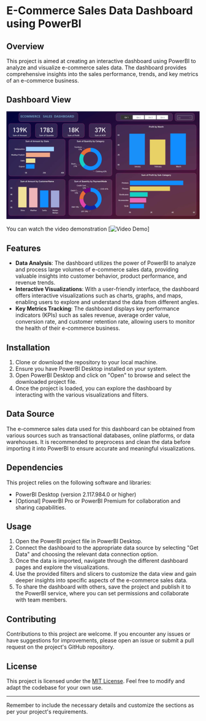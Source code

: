 # E-Commerce Sales Data Dashboard using PowerBI

## Overview
This project is aimed at creating an interactive dashboard using PowerBI to analyze and visualize e-commerce sales data. The dashboard provides comprehensive insights into the sales performance, trends, and key metrics of an e-commerce business.

## Dashboard View
![Example Image](https://github.com/gauravdesale8/E-Commerce-Sales-Data-dashboard/blob/main/Dashboard.png)

You can watch the video demonstration [![Video Demo](https://www.youtube.com/watch?v=iKU_YJnl_Tg)]


## Features
- **Data Analysis**: The dashboard utilizes the power of PowerBI to analyze and process large volumes of e-commerce sales data, providing valuable insights into customer behavior, product performance, and revenue trends.
- **Interactive Visualizations**: With a user-friendly interface, the dashboard offers interactive visualizations such as charts, graphs, and maps, enabling users to explore and understand the data from different angles.
- **Key Metrics Tracking**: The dashboard displays key performance indicators (KPIs) such as sales revenue, average order value, conversion rate, and customer retention rate, allowing users to monitor the health of their e-commerce business.

## Installation
1. Clone or download the repository to your local machine.
2. Ensure you have PowerBI Desktop installed on your system.
3. Open PowerBI Desktop and click on "Open" to browse and select the downloaded project file.
4. Once the project is loaded, you can explore the dashboard by interacting with the various visualizations and filters.

## Data Source
The e-commerce sales data used for this dashboard can be obtained from various sources such as transactional databases, online platforms, or data warehouses. It is recommended to preprocess and clean the data before importing it into PowerBI to ensure accurate and meaningful visualizations.

## Dependencies
This project relies on the following software and libraries:
- PowerBI Desktop (version 2.117.984.0 or higher)
- [Optional] PowerBI Pro or PowerBI Premium for collaboration and sharing capabilities.

## Usage
1. Open the PowerBI project file in PowerBI Desktop.
2. Connect the dashboard to the appropriate data source by selecting "Get Data" and choosing the relevant data connection option.
3. Once the data is imported, navigate through the different dashboard pages and explore the visualizations.
4. Use the provided filters and slicers to customize the data view and gain deeper insights into specific aspects of the e-commerce sales data.
5. To share the dashboard with others, save the project and publish it to the PowerBI service, where you can set permissions and collaborate with team members.

## Contributing
Contributions to this project are welcome. If you encounter any issues or have suggestions for improvements, please open an issue or submit a pull request on the project's GitHub repository.

## License
This project is licensed under the [MIT License](https://opensource.org/licenses/MIT). Feel free to modify and adapt the codebase for your own use.

---
Remember to include the necessary details and customize the sections as per your project's requirements.
